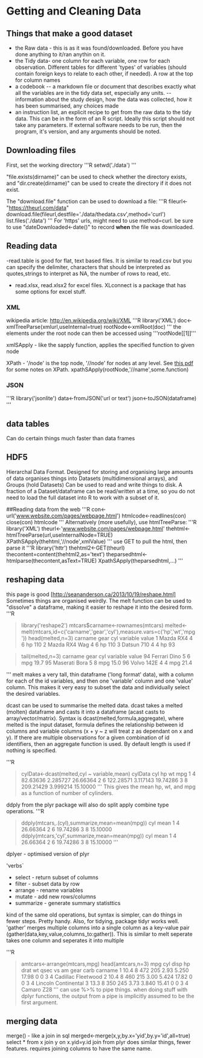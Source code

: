 # Getting and Cleaning Data

## Things that make a good dataset
- the Raw data - this is as it was found/downloaded. Before you have done anything to it/ran anythin on it.
- the Tidy data- one column for each variable, one row for each observation. Different tables for different 'types' of variables (should contain foreign keys to relate to each other, if needed). A row at the top for column names
- a codebook 
-- a markdown file or document that describes exactly what all the variables are in the tidy data set, especially any units.
-- information about the study design, how the data was collected, how it has been summarised, any choices made
- an instruction list, an explicit recipe to get from the raw data to the tidy data. This can be in the form of an R script. Ideally this script should not take any parameters. If external software needs to be run, then the program, it's version, and any arguments should be noted.

## Downloading files

First, set the working directory
'''R
setwd('./data')
'''

"file.exists(dirname)" can be used to check whether the directory exists, and "dir.create(dirname)" can be used to create the directory if it does not exist.

The "download.file" function can be used to download a file:
'''R
fileurl<-"https://theurl.com/data"
download.file(fileurl,destfile='./data/thedata.csv',method='curl')
list.files('./data')
'''
For 'https' urls, might need to use method=curl. 
be sure to use "dateDownloaded<-date()" to record **when** the file was downloaded.

## Reading data
-read.table is good for flat, text based files. It is similar to read.csv but you can specify the delimiter, characters that should be interpreted as quotes,strings to interpret as NA, the number of rows to read, etc.
- read.xlsx, read.xlsx2 for excel files. XLconnect is a package that has some options for excel stuff.

### XML

wikipedia article: <http://en.wikipedia.org/wiki/XML>
'''R
library('XML')
doc<-xmlTreeParse(xmlurl,useInternal=true)
rootNode<-xmlRoot(doc)
'''
the elements under the root node can then be accessed using '''rootNode[[1]]'''

xmlSApply - like the sapply function, applies the specified function to given node

XPath - '/node' is the top node, '//node' for nodes at any level. See [this pdf](./XML.pdf) for some notes on XPath.
xpathSApply(rootNode,'//name',some.function)



### JSON

'''R
library('jsonlite')
data<-fromJSON('url or text')
json<-toJSON(dataframe)
'''

## data tables
Can do certain things much faster than data frames

## HDF5
Hierarchal Data Format. Designed for storing and organising large amounts of data
organises things into Datasets (multidimensional arrays), and Groups (hold Datasets)
Can be used to read and write things to disk. A fraction of a Dataset/dataframe can be read/written at a time, so you do not need to load the full dataset into R to work with a subset of it.

##Reading data from the web
'''R
con<-url('www.website.com/pages/webpage.html')
htmlcode<-readlines(con)
close(con)
htmlcode
'''
Alternatively (more usefully), use htmlTreeParse:
'''R
library('XML')
theurl<-'www.website.com/pages/webpage.html'
thehtml<-htmlTreeParse(url,useInternalNode=TRUE)
XPathSApply(thehtml,'//node',xmlValue)
'''
use GET to pull the html, then parse it
'''R
library('httr')
thehtml2<-GET(theurl)
thecontent=content(thehtml2,as='text')
theparsedhtml<-htmlparse(thecontent,asText=TRUE)
XpathSApply(theparsedhtml,...)
'''







## reshaping data
this page is good [http://seananderson.ca/2013/10/19/reshape.html]
Sometimes things are organised weirdly. The melt function can be used to "dissolve" a dataframe, making it easier to reshape it into the desired form.
'''R
> library('reshape2')
> mtcars$carname<-rownames(mtcars)
> melted<-melt(mtcars,id=c('carname','gear','cyl'),measure.vars=c('hp','wt','mpg'))
> head(melted,n=3)
        carname gear cyl variable value
1     Mazda RX4    4   6       hp   110
2 Mazda RX4 Wag    4   6       hp   110
3    Datsun 710    4   4       hp    93

> tail(melted,n=3)
         carname gear cyl variable value
94  Ferrari Dino    5   6      mpg  19.7
95 Maserati Bora    5   8      mpg  15.0
96    Volvo 142E    4   4      mpg  21.4

'''
melt makes a very tall, thin dataframe ('long format' data), with a column for each of the id variables, and then one 'variable' column and one 'value' column. This makes it very easy to subset the data and individually select the desired variables.


dcast can be used to summarise the melted data. dcast takes a melted (molten) dataframe and casts it into  a dataframe (acast casts to array/vector/matrix). Syntax is dcast(melted,formula,aggregate), where melted is the input dataset, formula defines the relationship between id columns and variable columns (x + y ~ z will treat z as dependant on x and y). If there are multiple observations for a given combination of id identifiers, then an aggregate function is used. By default length is used if nothing is specified. 

'''R
> cylData<-dcast(melted,cyl ~ variable,mean)
> cylData
  cyl        hp       wt      mpg
1   4  82.63636 2.285727 26.66364
2   6 122.28571 3.117143 19.74286
3   8 209.21429 3.999214 15.10000
'''
This gives the mean hp, wt, and mpg as a function of number of cylinders.

ddply from the plyr package will also do split apply combine type operations.
'''R
> ddply(mtcars,.(cyl),summarize,mean=mean(mpg))
  cyl     mean
1   4 26.66364
2   6 19.74286
3   8 15.10000
> ddply(mtcars,'cyl',summarize,mean=mean(mpg))
  cyl     mean
1   4 26.66364
2   6 19.74286
3   8 15.10000
'''

dplyer - optimised version of plyr

'verbs`
- select - return subset of columns
- filter - subset data by row
- arrange - rename variables
- mutate - add new rows/columns
- summarize - generate summary statisttics

kind of the same old operations, but syntax is simpler, can do things in fewer steps.
Pretty handy.
Also, for tidying, package tidyr works well. 'gather' merges multiple columns into a single column as a key-value pair (gather(data,key,value,columns_to:gather)). This is similar to melt
seperate takes one column and seperates it into multiple



'''R
> amtcars<-arrange(mtcars,mpg)
> head(amtcars,n=3)
   mpg cyl disp  hp drat    wt  qsec vs am gear carb             carname
1 10.4   8  472 205 2.93 5.250 17.98  0  0    3    4  Cadillac Fleetwood
2 10.4   8  460 215 3.00 5.424 17.82  0  0    3    4 Lincoln Continental
3 13.3   8  350 245 3.73 3.840 15.41  0  0    3    4          Camaro Z28
'''
can use %>% to pipe things. when doing stuff with dplyr functions, the output from a pipe is implicitly assumed to be the first argument.

## merging data
merge() - like a join in sql
merged<-merge(x,y,by.x='yid',by.y='id',all=true)
select * from x join y on x.yid=y.id
join from plyr does similar things, fewer features. requires joining columns to have the same name.



